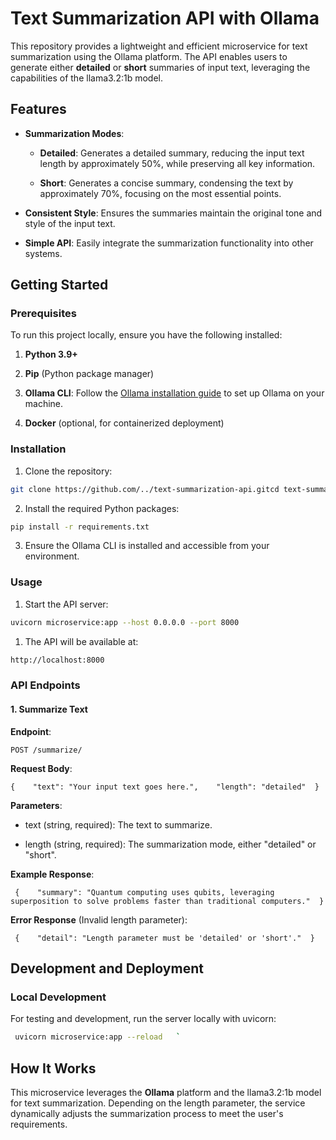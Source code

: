 **Text Summarization API with Ollama**
======================================

This repository provides a lightweight and efficient microservice for text summarization using the Ollama platform. The API enables users to generate either **detailed** or **short** summaries of input text, leveraging the capabilities of the llama3.2:1b model.

**Features**
------------

*   **Summarization Modes**:
    
    *   **Detailed**: Generates a detailed summary, reducing the input text length by approximately 50%, while preserving all key information.
        
    *   **Short**: Generates a concise summary, condensing the text by approximately 70%, focusing on the most essential points.
        
*   **Consistent Style**: Ensures the summaries maintain the original tone and style of the input text.
    
*   **Simple API**: Easily integrate the summarization functionality into other systems.
    

**Getting Started**
-------------------

### **Prerequisites**

To run this project locally, ensure you have the following installed:

1.  **Python 3.9+**
    
2.  **Pip** (Python package manager)
    
3.  **Ollama CLI**: Follow the [Ollama installation guide](https://ollama.ai/download) to set up Ollama on your machine.
    
4.  **Docker** (optional, for containerized deployment)
    

### **Installation**

1.  Clone the repository:
    
```bash
git clone https://github.com/../text-summarization-api.gitcd text-summarization-api//when it will became official
```
2.  Install the required Python packages:
```bash
pip install -r requirements.txt
```
3.  Ensure the Ollama CLI is installed and accessible from your environment.
    

### **Usage**

1.  Start the API server:
    
```bash
uvicorn microservice:app --host 0.0.0.0 --port 8000
```
1.  The API will be available at:
```bash
http://localhost:8000
```    

### **API Endpoints**

#### **1\. Summarize Text**

**Endpoint**:
```http
POST /summarize/
```
**Request Body**:
```http
{    "text": "Your input text goes here.",    "length": "detailed"  } 
```
**Parameters**:

*   text (string, required): The text to summarize.
    
*   length (string, required): The summarization mode, either "detailed" or "short".
    

**Example Response**:
```http
 {    "summary": "Quantum computing uses qubits, leveraging superposition to solve problems faster than traditional computers."  }   
```

**Error Response** (Invalid length parameter):
```http
 {    "detail": "Length parameter must be 'detailed' or 'short'."  } 
```
**Development and Deployment**
------------------------------

### **Local Development**

For testing and development, run the server locally with uvicorn:
```bash
 uvicorn microservice:app --reload   `
```
**How It Works**
----------------

This microservice leverages the **Ollama** platform and the llama3.2:1b model for text summarization. Depending on the length parameter, the service dynamically adjusts the summarization process to meet the user's requirements.